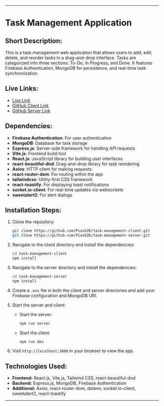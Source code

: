 
---

# Task Management Application

## Short Description:
This is a task management web application that allows users to add, edit, delete, and reorder tasks in a drag-and-drop interface. Tasks are categorized into three sections: To-Do, In Progress, and Done. It features Firebase Authentication, MongoDB for persistence, and real-time task synchronization.

## Live Links:
- [Live Link](https://task-management-2k25.web.app/)
- [GitHub Client Link](https://github.com/Piash2K/task-management-client.git)
- [GitHub Server Link](https://github.com/Piash2K/task-management-server.git)

## Dependencies:
- **Firebase Authentication**: For user authentication
- **MongoDB**: Database for task storage
- **Express.js**: Server-side framework for handling API requests
- **Vite.js**: Frontend build tool
- **React.js**: JavaScript library for building user interfaces
- **react-beautiful-dnd**: Drag-and-drop library for task reordering
- **Axios**: HTTP client for making requests
- **react-router-dom**: For routing within the app
- **tailwindcss**: Utility-first CSS framework
- **react-toastify**: For displaying toast notifications
- **socket.io-client**: For real-time updates via websockets
- **sweetalert2**: For alert dialogs

## Installation Steps:
1. Clone the repository:
   ```bash
   git clone https://github.com/Piash2K/task-management-client.git
   git clone https://github.com/Piash2K/task-management-server.git
   ```

2. Navigate to the client directory and install the dependencies:
   ```bash
   cd task-management-client
   npm install
   ```

3. Navigate to the server directory and install the dependencies:
   ```bash
   cd task-management-server
   npm install
   ```

4. Create a `.env` file in both the client and server directories and add your Firebase configuration and MongoDB URI.

5. Start the server and client:
   - Start the server:
     ```bash
     npm run server
     ```
   - Start the client:
     ```bash
     npm run dev
     ```

6. Visit `http://localhost:3000` in your browser to view the app.

## Technologies Used:
- **Frontend:** React.js, Vite.js, Tailwind CSS, react-beautiful-dnd
- **Backend:** Express.js, MongoDB, Firebase Authentication
- **Additional:** Axios, react-router-dom, dotenv, socket.io-client, sweetalert2, react-toastify

---

